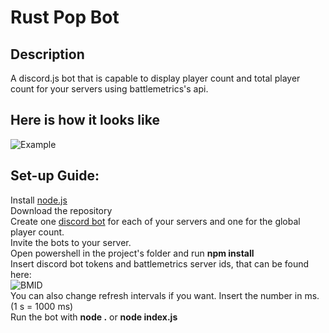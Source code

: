 # Rust Pop Bot
## Description
A discord.js bot that is capable to display player count and total player count for your servers using battlemetrics's api.
## Here is how it looks like
![Example](https://cdn.discordapp.com/attachments/956232582738116690/959150058111127582/unknown.png)  
## Set-up Guide:
Install [node.js](https://nodejs.org/en/)  
Download the repository  
Create one [discord bot](https://discord.com/developers/applications) for each of your servers and one for the global player count.  
Invite the bots to your server.  
Open powershell in the project's folder and run **npm install**  
Insert discord bot tokens and battlemetrics server ids, that can be found here:  
![BMID](https://cdn.discordapp.com/attachments/956232582738116690/959151945925402654/Nevtelen.png)  
You can also change refresh intervals if you want. Insert the number in ms. (1 s = 1000 ms)  
Run the bot with **node .** or **node index.js**
